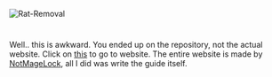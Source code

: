 ![Rat-Removal](https://github.com/user-attachments/assets/8756c8f6-60e4-42f0-bddd-9478bf76c9c4)
#
Well.. this is awkward. You ended up on the repository, not the actual website. Click on [this](https://rylanfoxins.github.io/Rat-Removal/) to go to website. The entire website is made by [NotMageLock](https://github.com/NotMageLock), all I did was write the guide itself.
